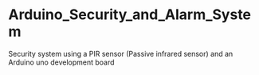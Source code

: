 # Arduino_Security_and_Alarm_System
 Security system using a PIR sensor (Passive infrared sensor) and an Arduino uno development board

